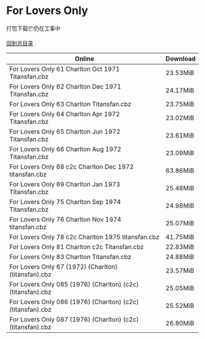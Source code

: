# For Lovers Only

打包下载📦仍在工事中

[回到总目录](/Catalogs.md)







Online | Download
--- | ---
For Lovers Only 61 Charlton Oct 1971 Titansfan.cbz | 23.53MiB
For Lovers Only 62 Charlton Dec 1971 Titansfan.cbz | 24.17MiB
For Lovers Only 63 Charlton Titansfan.cbz | 23.75MiB
For Lovers Only 64 Charlton Apr 1972 Titansfan.cbz | 23.02MiB
For Lovers Only 65 Charlton Jun 1972 Titansfan.cbz | 23.61MiB
For Lovers Only 66 Charlton Aug 1972 Titansfan.cbz | 23.09MiB
For Lovers Only 68 c2c Charlton Dec 1972 titansfan.cbz | 63.86MiB
For Lovers Only 69 Charlton Jan 1973 Titansfan.cbz | 25.48MiB
For Lovers Only 75 Charlton Sep 1974 Titansfan.cbz | 24.98MiB
For Lovers Only 76 Charlton Nov 1974 titansfan.cbz | 25.07MiB
For Lovers Only 78 c2c Charlton 1975 titansfan.cbz | 41.75MiB
For Lovers Only 81 Charlton c2c Titansfan.cbz | 22.83MiB
For Lovers Only 83 Charlton Titansfan.cbz | 24.88MiB
For Lovers Only 67 (1972) (Charlton) (titansfan).cbz | 23.57MiB
For Lovers Only 085 (1976) (Charlton) (c2c) (titansfan).cbz | 25.05MiB
For Lovers Only 086 (1976) (Charlton) (c2c) (titansfan).cbz | 25.52MiB
For Lovers Only 087 (1976) (Charlton) (c2c) (titansfan).cbz | 26.80MiB